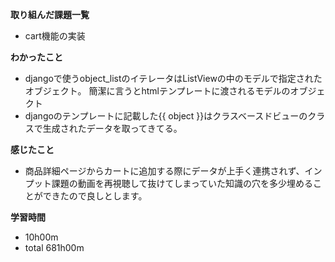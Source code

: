 **取り組んだ課題一覧**
* cart機能の実装

**わかったこと**
* djangoで使うobject_listのイテレータはListViewの中のモデルで指定されたオブジェクト。
簡潔に言うとhtmlテンプレートに渡されるモデルのオブジェクト
* djangoのテンプレートに記載した{{ object }}はクラスベースドビューのクラスで生成されたデータを取ってきてる。
  
**感じたこと**
* 商品詳細ページからカートに追加する際にデータが上手く連携されず、インプット課題の動画を再視聴して抜けてしまっていた知識の穴を多少埋めることができたので良しとします。

**学習時間**
* 10h00m
 * total 681h00m
